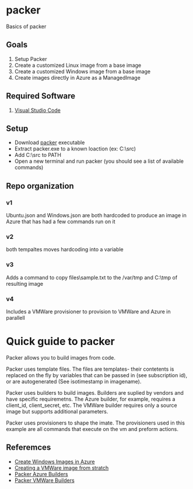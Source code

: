 # packer
Basics of packer

## Goals
1. Setup Packer
2. Create a customized Linux image from a base image
3. Create a customized Windows image from a base image
4. Create images directly in Azure as a ManagedImage

## Required Software
1. [Visual Studio Code](https://code.visualstudio.com/download)

## Setup
* Download [packer](https://www.packer.io/downloads.html) executable
* Extract packer.exe to a known loaction (ex: C:\src)
* Add C:\src to PATH
* Open a new terminal and run packer (you should see a list of available commands)

## Repo organization
### v1
Ubuntu.json and Windows.json are both hardcoded to produce an image in Azure that has had a few commands run on it

### v2 
both tempaltes moves hardcoding into a variable

### v3
Adds a command to copy files\sample.txt to the /var/tmp and C:\tmp of resulting image

### v4
Includes a VMWare provisioner to provision to VMWare and Azure in parallell


# Quick guide to packer
Packer allows you to build images from code.

Packer uses template files.  The files are templates- their contetents is replaced on the fly by variables that can be passed in (see subscription id), or are autogenerated (See isotimestamp in imagename).

Packer uses builders to build images.  Builders are suplied by vendors and have specific requiremetns.  The Azure builder, for example, requires a client_id, client_secret, etc.  The VMWare builder requires only a source image but supports additional parameters.

Packer uses provisioners to shape the imate.  The provisioners used in this example are all commands that execute on the vm and preform actions.   

## Referemces
* [Create Windows Images in Azure](https://docs.microsoft.com/en-us/azure/virtual-machines/linux/build-image-with-packer)
* [Creating a VMWare image from stratch](https://www.greenreedtech.com/building-vsphere-templates-from-scratch-using-packer-and-the-vsphere-api/)
* [Packer Azure Builders](https://www.packer.io/docs/builders/azure.html)
* [Packer VMWare Builders](https://www.packer.io/docs/builders/vmware.html)
